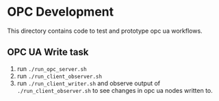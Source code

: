 # OPC Development

This directory contains code to test and prototype opc ua workflows.

## OPC UA Write task

1. run `./run_opc_server.sh`
2. run `./run_client_observer.sh`
3. run `./run_client_writer.sh` and observe output of `./run_client_observer.sh` to see
   changes in opc ua nodes written to.
